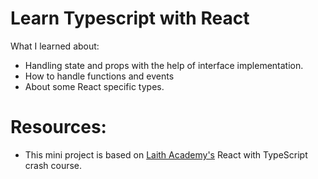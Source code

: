 # Learn Typescript with React
What I learned about: 
* Handling state and props with the help of interface implementation.
* How to handle functions and events 
* About some React specific types.

# Resources:
* This mini project is based on [Laith Academy's](https://www.youtube.com/watch?v=jrKcJxF0lAU&list=LL&index=2) React with TypeScript crash course.